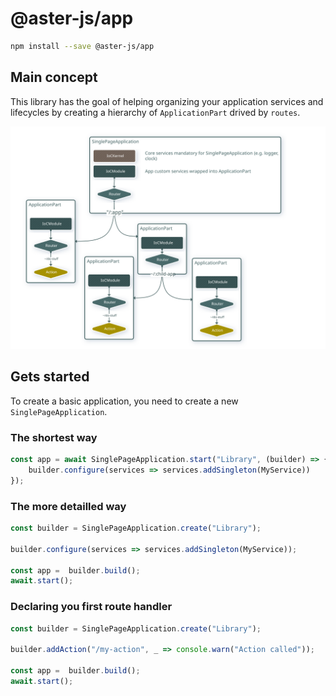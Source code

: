 # @aster-js/app

```bash
npm install --save @aster-js/app
```

## Main concept

This library has the goal of helping organizing your application services and lifecycles by creating a hierarchy of `ApplicationPart` drived by `routes`.

![Alt text](./doc/application-part-routing.svg)

## Gets started

To create a basic application, you need to create a new `SinglePageApplication`.

### The shortest way
```ts
const app = await SinglePageApplication.start("Library", (builder) => {
    builder.configure(services => services.addSingleton(MyService))
});
```

### The more detailled way
```ts
const builder = SinglePageApplication.create("Library");

builder.configure(services => services.addSingleton(MyService));

const app =  builder.build();
await.start();
```

### Declaring you first route handler
```ts
const builder = SinglePageApplication.create("Library");

builder.addAction("/my-action", _ => console.warn("Action called"));

const app =  builder.build();
await.start();
```
